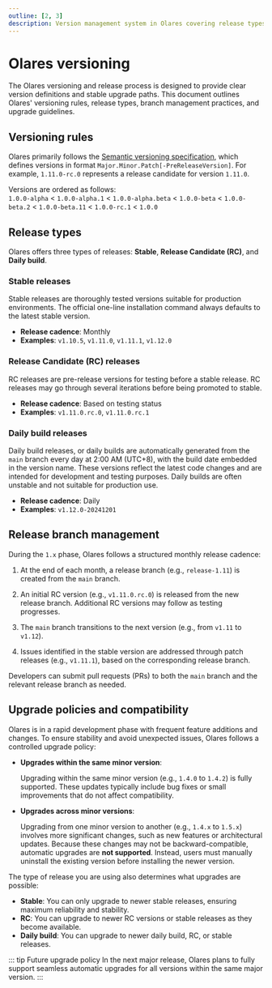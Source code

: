 ```yaml
---
outline: [2, 3]
description: Version management system in Olares covering release types, branch strategies and upgrade specifications. Details about semantic versioning implementation and compatibility.
---
```

# Olares versioning

The Olares versioning and release process is designed to provide clear version definitions and stable upgrade paths. This document outlines Olares' versioning rules, release types, branch management practices, and upgrade guidelines.

## Versioning rules

Olares primarily follows the [Semantic versioning specification](https://semver.org/), which defines versions in format `Major.Minor.Patch[-PreReleaseVersion]`. For example, `1.11.0-rc.0` represents a release candidate for version `1.11.0`.

Versions are ordered as follows:  
  `1.0.0-alpha` < `1.0.0-alpha.1` < `1.0.0-alpha.beta` < `1.0.0-beta` < `1.0.0-beta.2` < `1.0.0-beta.11` < `1.0.0-rc.1` < `1.0.0`


## Release types

Olares offers three types of releases: **Stable**, **Release Candidate (RC)**, and **Daily build**.

### Stable releases

Stable releases are thoroughly tested versions suitable for production environments. The official one-line installation command always defaults to the latest stable version.
- **Release cadence**: Monthly
- **Examples**: `v1.10.5`, `v1.11.0`, `v1.11.1`, `v1.12.0`

### Release Candidate (RC) releases

RC releases are pre-release versions for testing before a stable release. RC releases may go through several iterations before being promoted to stable.
- **Release cadence**: Based on testing status
- **Examples**: `v1.11.0.rc.0`, `v1.11.0.rc.1`

### Daily build releases

Daily build releases, or daily builds are automatically generated from the `main` branch every day at 2:00 AM (UTC+8), with the build date embedded in the version name. These versions reflect the latest code changes and are intended for development and testing purposes. Daily builds are often unstable and not suitable for production use.
- **Release cadence**: Daily
- **Examples**: `v1.12.0-20241201`

## Release branch management

During the `1.x` phase, Olares follows a structured monthly release cadence:

1. At the end of each month, a release branch (e.g., `release-1.11`) is created from the `main` branch.

2. An initial RC version (e.g., `v1.11.0.rc.0`) is released from the new release branch. Additional RC versions may follow as testing progresses.

3. The `main` branch transitions to the next version (e.g., from `v1.11` to `v1.12`).

4. Issues identified in the stable version are addressed through patch releases (e.g., `v1.11.1`), based on the corresponding release branch.

Developers can submit pull requests (PRs) to both the `main` branch and the relevant release branch as needed.

## Upgrade policies and compatibility

Olares is in a rapid development phase with frequent feature additions and changes. To ensure stability and avoid unexpected issues, Olares follows a controlled upgrade policy:

- **Upgrades within the same minor version**:  
   
   Upgrading within the same minor version (e.g., `1.4.0` to `1.4.2`) is fully supported. These updates typically include bug fixes or small improvements that do not affect compatibility.

- **Upgrades across minor versions**:  
   
   Upgrading from one minor version to another (e.g., `1.4.x` to `1.5.x`) involves more significant changes, such as new features or architectural updates. Because these changes may not be backward-compatible, automatic upgrades are **not supported**. Instead, users must manually uninstall the existing version before installing the newer version.

The type of release you are using also determines what upgrades are possible:

- **Stable**: You can only upgrade to newer stable releases, ensuring maximum reliability and stability.
- **RC**: You can upgrade to newer RC versions or stable releases as they become available.
- **Daily build**: You can upgrade to newer daily build, RC, or stable releases.

::: tip Future upgrade policy
In the next major release, Olares plans to fully support seamless automatic upgrades for all versions within the same major version.
:::
